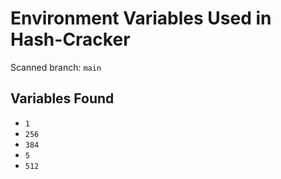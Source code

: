 # Environment Variables Used in Hash-Cracker

Scanned branch: `main`

## Variables Found
- `1`
- `256`
- `384`
- `5`
- `512`